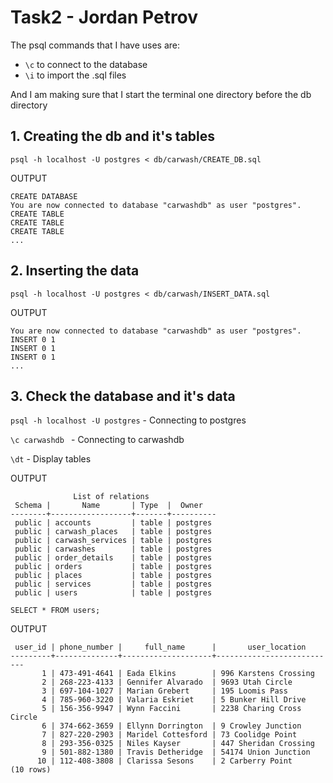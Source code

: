 # Task2 - Jordan Petrov

The psql commands that I have uses are:
 - ```\c``` to connect to the database
 - ```\i``` to import the .sql files

And I am making sure that I start the terminal one directory before the db directory

## 1. Creating the db and it's tables

```psql -h localhost -U postgres < db/carwash/CREATE_DB.sql```

OUTPUT

```
CREATE DATABASE
You are now connected to database "carwashdb" as user "postgres".
CREATE TABLE
CREATE TABLE
CREATE TABLE
...
```

## 2. Inserting the data

```psql -h localhost -U postgres < db/carwash/INSERT_DATA.sql```

OUTPUT

```
You are now connected to database "carwashdb" as user "postgres".
INSERT 0 1
INSERT 0 1
INSERT 0 1
...
```
## 3. Check the database and it's data

```psql -h localhost -U postgres``` - Connecting to postgres

```\c carwashdb ``` - Connecting to carwashdb

```\dt``` - Display tables

OUTPUT

```
              List of relations
 Schema |       Name       | Type  |  Owner   
--------+------------------+-------+----------
 public | accounts         | table | postgres
 public | carwash_places   | table | postgres
 public | carwash_services | table | postgres
 public | carwashes        | table | postgres
 public | order_details    | table | postgres
 public | orders           | table | postgres
 public | places           | table | postgres
 public | services         | table | postgres
 public | users            | table | postgres
```

```SELECT * FROM users;```

OUTPUT

```
 user_id | phone_number |     full_name      |       user_location       
---------+--------------+--------------------+---------------------------
       1 | 473-491-4641 | Eada Elkins        | 996 Karstens Crossing
       2 | 268-223-4133 | Gennifer Alvarado  | 9693 Utah Circle
       3 | 697-104-1027 | Marian Grebert     | 195 Loomis Pass
       4 | 785-960-3220 | Valaria Eskriet    | 5 Bunker Hill Drive
       5 | 156-356-9947 | Wynn Faccini       | 2238 Charing Cross Circle
       6 | 374-662-3659 | Ellynn Dorrington  | 9 Crowley Junction
       7 | 827-220-2903 | Maridel Cottesford | 73 Coolidge Point
       8 | 293-356-0325 | Niles Kayser       | 447 Sheridan Crossing
       9 | 501-882-1380 | Travis Detheridge  | 54174 Union Junction
      10 | 112-408-3808 | Clarissa Sesons    | 2 Carberry Point
(10 rows)
```
